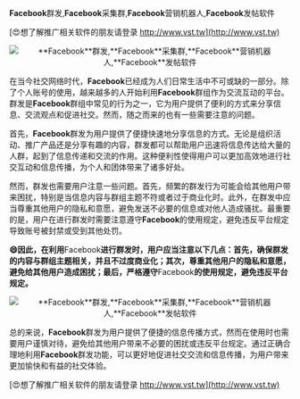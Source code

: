 **Facebook**群发,**Facebook**采集群,**Facebook**营销机器人,**Facebook**发帖软件

[😍想了解推广相关软件的朋友请登录 http://www.vst.tw](http://www.vst.tw)

 <center><img src="https://vst.tw/MP4/tuiguang/png/2.png" alt="**Facebook**群发,**Facebook**采集群,**Facebook**营销机器人,**Facebook**发帖软件"></center>

在当今社交网络时代，**Facebook**已经成为人们日常生活中不可或缺的一部分。除了个人账号的使用，越来越多的人开始利用**Facebook**群组作为交流互动的平台。群发是**Facebook**群组中常见的行为之一，它为用户提供了便利的方式来分享信息、交流观点和促进社交。然而，随之而来的也有一些需要注意的问题。

首先，**Facebook**群发为用户提供了便捷快速地分享信息的方式。无论是组织活动、推广产品还是分享有趣的内容，群发都可以帮助用户迅速将信息传达给大量的人群，起到了信息传递和交流的作用。这种便利性使得用户可以更加高效地进行社交互动和信息传播，为个人和团体带来了诸多好处。

然而，群发也需要用户注意一些问题。首先，频繁的群发行为可能会给其他用户带来困扰，特别是当信息内容与群组主题不符或者过于商业化时。此外，在群发中应当尊重其他用户的隐私和意愿，避免发送不必要的信息或对他人造成骚扰。最重要的是，用户在进行群发时需要注意遵守**Facebook**的使用规定，避免违反平台规定导致账号被封禁或受到其他处罚。

**😄因此，在利用**Facebook**进行群发时，用户应当注意以下几点：首先，确保群发的内容与群组主题相关，并且不过度商业化；其次，尊重其他用户的隐私和意愿，避免给其他用户造成困扰；最后，严格遵守**Facebook**的使用规定，避免违反平台规定。**

 <center><img src="https://vst.tw/MP4/tuiguang/png/4.png" alt="**Facebook**群发,**Facebook**采集群,**Facebook**营销机器人,**Facebook**发帖软件"></center>

总的来说，**Facebook**群发为用户提供了便捷的信息传播方式，然而在使用时也需要用户谨慎对待，避免给其他用户带来不必要的困扰或违反平台规定。通过正确合理地利用**Facebook**群发功能，可以更好地促进社交交流和信息传播，为用户带来更加愉快和有益的社交体验。

[😍想了解推广相关软件的朋友请登录 http://www.vst.tw](http://www.vst.tw)



